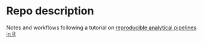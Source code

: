 # Repo description

Notes and workflows following a tutorial on [reproducible analytical pipelines in R](https://raps-with-r.dev)
